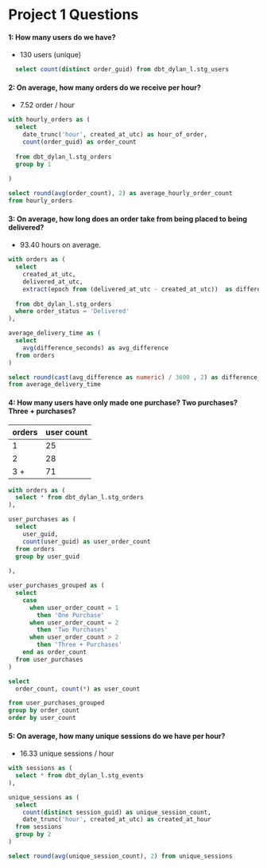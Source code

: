 # Project 1 Questions

#### 1: How many users do we have?
- 130 users (unique)

``` sql
  select count(distinct order_guid) from dbt_dylan_l.stg_users
```

#### 2: On average, how many orders do we receive per hour?
- 7.52 order / hour

``` sql
with hourly_orders as (
  select 
    date_trunc('hour', created_at_utc) as hour_of_order,
    count(order_guid) as order_count
  
  from dbt_dylan_l.stg_orders
  group by 1
  
)

select round(avg(order_count), 2) as average_hourly_order_count 
from hourly_orders
```

#### 3: On average, how long does an order take from being placed to being delivered?
- 93.40 hours on average.
``` sql
with orders as (
  select 
    created_at_utc,
    delivered_at_utc,
    extract(epoch from (delivered_at_utc - created_at_utc))  as difference_seconds
    
  from dbt_dylan_l.stg_orders
  where order_status = 'Delivered'
),

average_delivery_time as (
  select 
    avg(difference_seconds) as avg_difference
  from orders
)

select round(cast(avg_difference as numeric) / 3600 , 2) as difference_hours
from average_delivery_time 
```

#### 4: How many users have only made one purchase? Two purchases? Three + purchases?

| orders | user count |
|--------|------------|
|1       | 25         |
|2       | 28         |
|3 +     | 71         |

``` sql
with orders as (
  select * from dbt_dylan_l.stg_orders
),

user_purchases as (
  select 
    user_guid, 
    count(user_guid) as user_order_count
  from orders
  group by user_guid
  
),

user_purchases_grouped as (
  select 
    case 
      when user_order_count = 1 
        then 'One Purchase'
      when user_order_count = 2 
        then 'Two Purchases'
      when user_order_count > 2 
        then 'Three + Purchases'
    end as order_count
  from user_purchases
)

select 
  order_count, count(*) as user_count

from user_purchases_grouped
group by order_count
order by user_count
```

#### 5: On average, how many unique sessions do we have per hour? 
- 16.33 unique sessions / hour

``` sql
with sessions as (
  select * from dbt_dylan_l.stg_events
),

unique_sessions as (
  select 
    count(distinct session_guid) as unique_session_count,
    date_trunc('hour', created_at_utc) as created_at_hour
  from sessions
  group by 2
)

select round(avg(unique_session_count), 2) from unique_sessions
```
